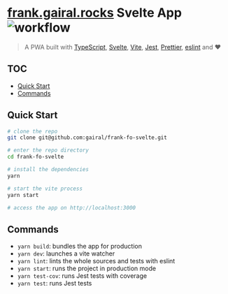 # [frank.gairal.rocks](https://frank.gairal.rocks) Svelte App ![workflow](https://github.com/gairal/frank-fo-svelte/actions/workflows/ci.yml/badge.svg)

> A PWA built with [TypeScript](https://www.typescriptlang.org/), [Svelte](https://svelte.dev/), [Vite](https://vitejs.dev/), [Jest](https://jestjs.io/), [Prettier](https://prettier.io/), [eslint](https://eslint.org/) and ❤️

## TOC

- [Quick Start](#quick-start)
- [Commands](#commands)

## Quick Start

```bash
# clone the repo
git clone git@github.com:gairal/frank-fo-svelte.git

# enter the repo directory
cd frank-fo-svelte

# install the dependencies
yarn

# start the vite process
yarn start

# access the app on http://localhost:3000
```

## Commands

- `yarn build`: bundles the app for production
- `yarn dev`: launches a vite watcher
- `yarn lint`: lints the whole sources and tests with eslint
- `yarn start`: runs the project in production mode
- `yarn test-cov`: runs Jest tests with coverage
- `yarn test`: runs Jest tests
